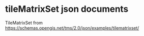 # tileMatrixSet json documents

TileMatrixSet from https://schemas.opengis.net/tms/2.0/json/examples/tilematrixset/
